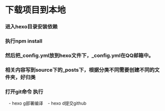 # 下载项目到本地
### 进入hexo目录安装依赖
### 执行npm install 
### 然后把_config.yml放到hexo文件下，_config.yml在QQ邮箱中。
### 相关内容写到source下的_posts下，根据分类不同需要创建不同的文件夹，好归类
### 打开git命令 执行
    - hexo g部署编译 
    - hexo d提交github

